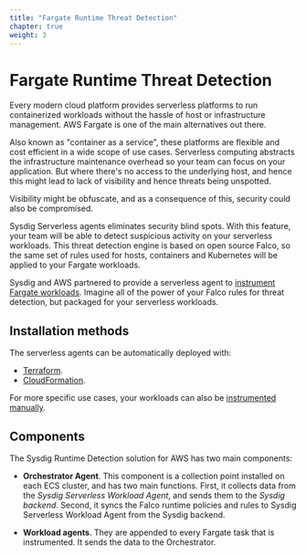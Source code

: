 ```yaml
---
title: "Fargate Runtime Threat Detection"
chapter: true
weight: 3
---
```



# Fargate Runtime Threat Detection

Every modern cloud platform provides serverless platforms to run
containerized workloads without the hassle of host or infrastructure management.
AWS Fargate is one of the main alternatives out there.

Also known as "container as a service",
these platforms are flexible and cost efficient in a wide scope of use cases.
Serverless computing abstracts the infrastructure maintenance overhead
so your team can focus on your application.
But where there's no access to the underlying host,
and hence this might lead to lack of visibility and hence threats being unspotted.

Visibility might be obfuscate, and as a consequence of this,
security could also be compromised.

Sysdig Serverless agents eliminates security blind spots.
With this feature, your team will be able to detect suspicious activity
on your serverless workloads.
This threat detection engine is based on open source Falco,
so the same set of rules used for hosts, containers and Kubernetes will
be applied to your Fargate workloads.

Sysdig and AWS partnered to provide a serverless agent to [instrument
Fargate workloads](https://sysdig.com/blog/securing-aws-fargate/). 
Imagine all of the power of your Falco rules for threat detection, but
packaged for your serverless workloads.


## Installation methods

The serverless agents can be automatically deployed with:
- [Terraform](/4-threat-detection/3-fargate/1-terraform/01-terraform-install.html).
- [CloudFormation](/4-threat-detection/3-fargate/2-cloudformation.html).
  
For more specific use cases, your workloads can also be
[instrumented manually](https://docs.sysdig.com/en/docs/installation/serverless-agents/aws-fargate-serverless-agents/#manually-instrument-a-task-definition).


## Components

The Sysdig Runtime Detection solution for AWS has two main components:

- **Orchestrator Agent**. This component is a collection point installed on each ECS cluster, and has two main functions. First, it collects data from the *Sysdig Serverless Workload Agent*, and sends them to the *Sysdig backend*. Second, it syncs the Falco runtime policies and rules to Sysdig Serverless Workload Agent from the Sysdig backend.

- **Workload agents**. They are appended to every Fargate task that is instrumented. It sends the data to the Orchestrator.
